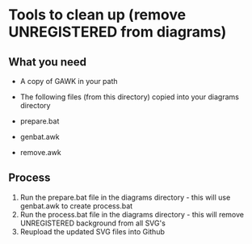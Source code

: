 # Tools to clean up (remove UNREGISTERED from diagrams)

## What you need

- A copy of GAWK in your path
- The following files (from this directory) copied into your diagrams directory

- prepare.bat
- genbat.awk
- remove.awk

## Process

1. Run the prepare.bat file in the diagrams directory - this will use genbat.awk to create process.bat
2. Run the process.bat file in the diagrams directory - this will remove UNREGISTERED background from all SVG's
3. Reupload the updated SVG files into Github
